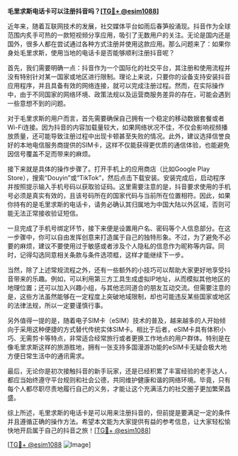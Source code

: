 **毛里求斯电话卡可以注册抖音吗？[[TG💪+ @esim1088](https://t.me/s/esim1088)]**

近年来，随着互联网技术的发展，社交媒体平台如雨后春笋般涌现。抖音作为全球范围内炙手可热的一款短视频分享应用，吸引了无数用户的关注。无论是国内还是国外，很多人都在尝试通过各种方式注册并使用这款应用。那么问题来了：如果你身处毛里求斯，使用当地的电话卡是否能够顺利注册抖音呢？

首先，我们需要明确一点：抖音作为一个国际化的社交平台，其注册和使用流程并没有特别针对某一国家或地区进行限制。理论上来说，只要你的设备支持安装抖音应用程序，并且具备有效的网络连接，就可以完成注册过程。然而，在实际操作中，由于不同国家的网络环境、政策法规以及运营商服务差异的存在，可能会遇到一些意想不到的问题。

对于毛里求斯的用户而言，首先需要确保自己拥有一个稳定的移动数据套餐或者Wi-Fi连接。因为抖音的内容加载量较大，如果网络状况不佳，不仅会影响视频播放质量，还可能导致注册过程中出现卡顿甚至失败的情况。此外，建议选择信誉良好的本地电信服务商提供的SIM卡，这样不仅能获得更优质的通信体验，也能避免因信号覆盖不足而带来的麻烦。

接下来就是具体的操作步骤了。打开手机上的应用商店（比如Google Play Store），搜索“Douyin”或“TikTok”，然后点击下载安装。安装完成后，启动程序并按照提示输入手机号码以获取验证码。这里需要注意的是，抖音要求使用的手机号必须是真实有效的，且该号码所在的国家代码与当前所在位置相符。因此，如果你持有的是毛里求斯的电话卡，请务必确认其归属地为中国大陆以外区域，否则可能无法正常接收验证短信。

一旦完成了手机号绑定环节，接下来便是设置用户名、密码等个人信息部分。在这一步骤中，你可以自由发挥创意来打造属于自己的独特形象。不过，为了避免不必要的麻烦，建议不要使用过于敏感或者涉及个人隐私的信息作为昵称等内容。同时，记得勾选同意相关条款与条件选项框，这样才能继续下一步。

当然，除了上述常规流程之外，还有一些额外的小技巧可以帮助大家更好地享受抖音带来的乐趣。例如，可以利用第三方工具生成虚拟IP地址，从而模拟其他地区的地理位置；还可以加入兴趣小组，与其他志同道合的朋友互动交流。但需要注意的是，这些方法虽然能够在一定程度上突破地域限制，却也可能违反某些国家或地区的法律法规，所以一定要谨慎行事。

另外值得一提的是，随着电子SIM卡（eSIM）技术的普及，越来越多的人开始倾向于采用这种便捷的方式替代传统实体SIM卡。相比于后者，eSIM卡具有体积小巧、无需剪卡等特点，非常适合经常旅行或者更换工作地点的用户群体。特别是在像毛里求斯这样的旅游胜地，拥有一张支持多国漫游功能的eSIM卡无疑会极大地方便日常生活中的通讯需求。

最后，无论你是初次接触抖音的新手玩家，还是已经积累了丰富经验的老手达人，都应当始终遵守平台规则和社会公德，共同维护健康和谐的网络环境。毕竟，只有每个人都尽职尽责地履行自己的义务，才能让这个充满活力的社交圈子更加繁荣昌盛。

综上所述，毛里求斯的电话卡是可以用来注册抖音的，但前提是要满足一定的条件并且遵循正确的操作方法。希望本文能为大家提供有益的参考信息，让大家轻松愉快地开启属于自己的抖音之旅！[[TG💪+ @esim1088](https://t.me/s/esim1088)]

[[TG💪+ @esim1088](https://t.me/s/esim1088) ![Image](https://i.postimg.cc/4NQfJmqS/Snipaste-2025-05-13-00-14-12.png)]